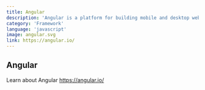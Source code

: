 ```yaml
---
title: Angular
description: 'Angular is a platform for building mobile and desktop web applications. Join the community of millions of developers who build compelling user interfaces ...'
category: 'Framework'
language: 'javascript'
image: angular.svg
link: https://angular.io/
---
```


## Angular

Learn about Angular https://angular.io/

